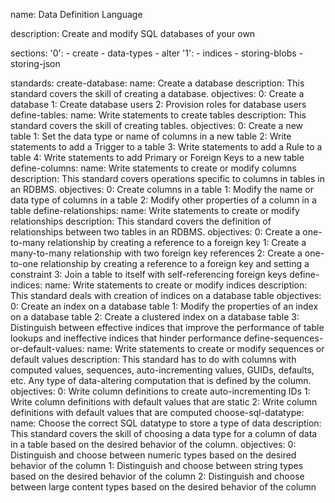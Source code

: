 name: Data Definition Language

description: Create and modify SQL databases of your own

sections:
  '0':
    - create
    - data-types
    - alter
  '1':
    - indices
    - storing-blobs
    - storing-json

standards:
  create-database:
    name: Create a database
    description: This standard covers the skill of creating a database.
    objectives:
      0: Create a database
      1: Create database users
      2: Provision roles for database users
  define-tables:
    name: Write statements to create tables
    description: This standard covers the skill of creating tables.
    objectives:
      0: Create a new table
      1: Set the data type or name of columns in a new table
      2: Write statements to add a Trigger to a table
      3: Write statements to add a Rule to a table
      4: Write statements to add Primary or Foreign Keys to a new table
  define-columns:
    name: Write statements to create or modify columns
    description: This standard covers operations specific to columns in tables in an RDBMS.
    objectives:
      0: Create columns in a table
      1: Modify the name or data type of columns in a table
      2: Modify other properties of a column in a table
  define-relationships:
    name: Write statements to create or modify relationships
    description: This standard covers the definition of relationships between two tables in an RDBMS.
    objectives:
      0: Create a one-to-many relationship by creating a reference to a foreign key
      1: Create a many-to-many relationship with two foreign key references
      2: Create a one-to-one relationship by creating a reference to a foreign key and setting a constraint
      3: Join a table to itself with self-referencing foreign keys
  define-indices:
    name: Write statements to create or modify indices
    description: This standard deals with creation of indices on a database table
    objectives:
      0: Create an index on a database table
      1: Modify the properties of an index on a database table
      2: Create a clustered index on a database table
      3: Distinguish between effective indices that improve the performance of table lookups and ineffective indices that hinder performance
  define-sequences-or-default-values:
    name: Write statements to create or modify sequences or default values
    description: This standard has to do with columns with computed values, sequences, auto-incrementing values, GUIDs, defaults, etc. Any type of data-altering computation that is defined by the column.
    objectives:
      0: Write column definitions to create auto-incrementing IDs
      1: Write column definitions with default values that are static
      2: Write column definitions with default values that are computed
  choose-sql-datatype:
    name: Choose the correct SQL datatype to store a type of data
    description: This standard covers the skill of choosing a data type for a column of data in a table based on the desired behavior of the column.
    objectives:
      0: Distinguish and choose between numeric types based on the desired behavior of the column
      1: Distinguish and choose between string types based on the desired behavior of the column
      2: Distinguish and choose between large content types based on the desired behavior of the column
      
